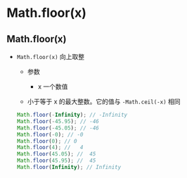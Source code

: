 # Math.floor(x)

## Math.floor(x)

+ `Math.floor(x)` 向上取整

  + 参数

    + x 一个数值

  + 小于等于 x 的最大整数。它的值与 `-Math.ceil(-x)` 相同

  ```js
  Math.floor(-Infinity); // -Infinity
  Math.floor(-45.95); // -46
  Math.floor(-45.05); // -46
  Math.floor(-0); // -0
  Math.floor(0); // 0
  Math.floor(4); //   4
  Math.floor(45.05); //  45
  Math.floor(45.95); //  45
  Math.floor(Infinity); // Infinity
  ```
